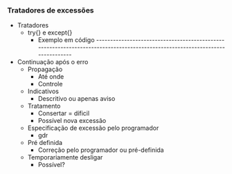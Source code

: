 ### Tratadores de excessões
- Tratadores
  - try{} e except{}
    - Exemplo em código -----------------------------------------------------------------------------------------------------------------------------
- Continuação após o erro
  - Propagação
    - Até onde
    - Controle
  - Indicativos
    - Descritivo ou apenas aviso
  - Tratamento
    - Consertar = díficil
    - Possível nova excessão
  - Especificação de excessão pelo programador
    - gdr
  - Pré definida
    - Correção pelo programador ou pré-definida
  - Temporariamente desligar
    - Possível?
